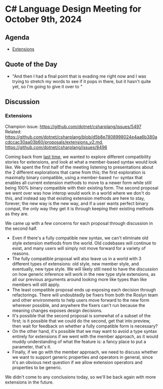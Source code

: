 # C# Language Design Meeting for October 9th, 2024

## Agenda

- [Extensions](#extensions)

## Quote of the Day

- "And then I had a final point that is evading me right now and I was trying to stretch my words to see if it pops in there, but it hasn't quite yet, so I'm going to give it over to <redacted>"

## Discussion

### Extensions

Champion issue: https://github.com/dotnet/csharplang/issues/5497  
Related: https://github.com/dotnet/csharplang/blob/d5b8e7808998024e4aa6b380acdccac30aa03b60/proposals/extensions_v2.md, https://github.com/dotnet/csharplang/issues/8496

Coming back from [last time](LDM-2024-10-07.md#extensions), we wanted to explore different compatibility stories for extensions, and look at what a member-based syntax would look like.
We spent the first half of the meeting listening to presentations about the 2 different explorations that came from this; the first exploration is maximally binary compatible, using a
member-based `for` syntax that enables all current extension methods to move to a newer form while still being 100% binary compatible with their existing form. The second proposal we
went over was how interop would work in a world where we don't do this, and instead say that existing extension methods are here to stay, forever; the new way is the new way, and if a
user wants perfect binary compat, the only way they get it is through keeping their existing methods as they are.

We came up with a few concerns for each proposal through discussion in the second half.

* Even if there's a fully compatible new syntax, we can't eliminate old style extension methods from the world. Old codebases will continue to exist, and many users will simply not move
  forward for a variety of reasons.
* The fully compatible proposal will also leave us in a world with 3 different types of extensions: old style, new member style, and eventually, new type style. We will likely still need
  to have the discussion on how generic inference will work in the new type style extensions, as all our previous arguments around looking more like types than like members will still
  apply.
* The least compatible proposal ends up exposing each decision through refactorings. There will undoubtedly be fixers from both the Roslyn team and other environments to help users move
  forward to the new form wherever possible, and anywhere the fixers can't run because the meaning changes exposes design decisions.
* It's possible that the second proposal is somewhat of a subset of the first; is it possible that we could do the second, get that into preview, then wait for feedback on whether a fully
  compatible form is necessary?
* On the other hand, it's possible that we may want to avoid a type syntax entirely for extensions if we went with the member approach, as it would muddy understanding of what the feature
  is: a fancy place to put a parameter, that's it.
* Finally, if we go with the member approach, we need to discuss whether we want to support generic properties and operators in general, since it's an obvious next question if we allow
  extension operators and properties to be generic.

We didn't come to any conclusions today, so we'll be back again with more extensions in the future.

